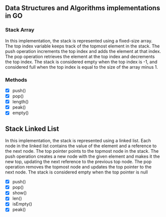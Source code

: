 ## Data Structures and Algorithms implementations in GO



### Stack Array

In this implementation, the stack is represented using a fixed-size array. The top index variable keeps track of the topmost element in the stack. The push operation increments the top index and adds the element at that index. The pop operation retrieves the element at the top index and decrements the top index. The stack is considered empty when the top index is -1, and considered full when the top index is equal to the size of the array minus 1.

### Methods

- [x] push()
- [x] pop()
- [x] length()
- [x] peak()
- [x] empty()

## Stack Linked List

In this implementation, the stack is represented using a linked list. Each node in the linked list contains the value of the element and a reference to the next node. The top pointer points to the topmost node in the stack. The push operation creates a new node with the given element and makes it the new top, updating the next reference to the previous top node. The pop operation removes the topmost node and updates the top pointer to the next node. The stack is considered empty when the top pointer is null

- [x] push() 
- [x] pop()
- [x] show()
- [x] len()
- [x] isEmpty()
- [x] peak()